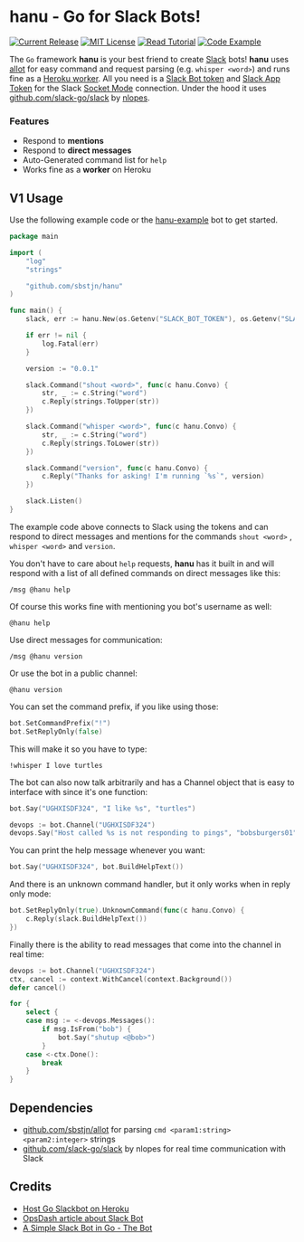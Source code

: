 # hanu - Go for Slack Bots!

[![Current Release](https://badgen.now.sh/github/release/sbstjn/hanu)](https://github.com/sbstjn/hanu/releases)
[![MIT License](https://badgen.now.sh/badge/License/MIT/blue)](https://github.com/sbstjn/hanu/blob/master/LICENSE.md)
[![Read Tutorial](https://badgen.now.sh/badge/Read/Tutorial/orange)](https://sbstjn.com/host-golang-slackbot-on-heroku-with-hanu.html)
[![Code Example](https://badgen.now.sh/badge/Code/Example/cyan)](https://github.com/sbstjn/hanu-example)

The `Go` framework **hanu** is your best friend to create [Slack](https://slackhq.com) bots! **hanu** uses [allot](https://github.com/sbstjn/allot) for easy command and request parsing (e.g. `whisper <word>`) and runs fine as a [Heroku worker](https://devcenter.heroku.com/articles/background-jobs-queueing). All you need is a [Slack Bot token](https://api.slack.com/authentication/token-types#bot) and [Slack App Token](https://api.slack.com/authentication/token-types#app) for the Slack [Socket Mode](https://api.slack.com/apis/connections/socket-implement) connection.  Under the hood it uses [github.com/slack-go/slack](https://github.com/slack-go/slack) by [nlopes](https://github.com/nlopes).

### Features

- Respond to **mentions**
- Respond to **direct messages**
- Auto-Generated command list for `help`
- Works fine as a **worker** on Heroku

## V1 Usage

Use the following example code or the [hanu-example](https://github.com/sbstjn/hanu-example) bot to get started.

```go
package main

import (
	"log"
	"strings"

	"github.com/sbstjn/hanu"
)

func main() {
	slack, err := hanu.New(os.Getenv("SLACK_BOT_TOKEN"), os.Getenv("SLACK_APP_TOKEN"))

	if err != nil {
		log.Fatal(err)
	}

	version := "0.0.1"

	slack.Command("shout <word>", func(c hanu.Convo) {
		str, _ := c.String("word")
		c.Reply(strings.ToUpper(str))
	})

	slack.Command("whisper <word>", func(c hanu.Convo) {
		str, _ := c.String("word")
		c.Reply(strings.ToLower(str))
	})

	slack.Command("version", func(c hanu.Convo) {
		c.Reply("Thanks for asking! I'm running `%s`", version)
	})

	slack.Listen()
}
```

The example code above connects to Slack using the tokens and can respond to direct messages and mentions for the commands `shout <word>` , `whisper <word>` and `version`.

You don't have to care about `help` requests, **hanu** has it built in and will respond with a list of all defined commands on direct messages like this:

```
/msg @hanu help
```

Of course this works fine with mentioning you bot's username as well:

```
@hanu help
```

Use direct messages for communication:

```
/msg @hanu version
```

Or use the bot in a public channel:

```
@hanu version
```

You can set the command prefix, if you like using those:

```go
bot.SetCommandPrefix("!")
bot.SetReplyOnly(false)
```

This will make it so you have to type:

```
!whisper I love turtles
```

The bot can also now talk arbitrarily and has a Channel object that is easy to
interface with since it's one function:

```go
bot.Say("UGHXISDF324", "I like %s", "turtles")

devops := bot.Channel("UGHXISDF324")
devops.Say("Host called %s is not responding to pings", "bobsburgers01")
```

You can print the help message whenever you want:

```go
bot.Say("UGHXISDF324", bot.BuildHelpText())
```

And there is an unknown command handler, but it only works when in reply only mode:

```go
bot.SetReplyOnly(true).UnknownCommand(func(c hanu.Convo) {
	c.Reply(slack.BuildHelpText())
})
```

Finally there is the ability to read messages that come into the channel in real time:

```go
devops := bot.Channel("UGHXISDF324")
ctx, cancel := context.WithCancel(context.Background())
defer cancel()

for {
	select {
	case msg := <-devops.Messages():
		if msg.IsFrom("bob") {
			bot.Say("shutup <@bob>")
		}
	case <-ctx.Done():
		break
	}
}
```

## Dependencies

- [github.com/sbstjn/allot](https://github.com/sbstjn/allot) for parsing `cmd <param1:string> <param2:integer>` strings
- [github.com/slack-go/slack](http://github.com/slack-go/slack) by nlopes for real time communication with Slack

## Credits

- [Host Go Slackbot on Heroku](https://sbstjn.com/host-golang-slackbot-on-heroku-with-hanu.html)
- [OpsDash article about Slack Bot](https://www.opsdash.com/blog/slack-bot-in-golang.html)
- [A Simple Slack Bot in Go - The Bot](ttps://dev.to/shindakun/a-simple-slack-bot-in-go---the-bot-4olg)